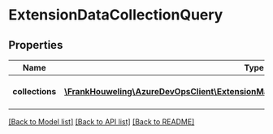 # ExtensionDataCollectionQuery

## Properties
Name | Type | Description | Notes
------------ | ------------- | ------------- | -------------
**collections** | [**\FrankHouweling\AzureDevOpsClient\ExtensionManagement\Model\ExtensionDataCollection[]**](ExtensionDataCollection.md) | A list of collections to query | [optional] 

[[Back to Model list]](../README.md#documentation-for-models) [[Back to API list]](../README.md#documentation-for-api-endpoints) [[Back to README]](../README.md)


